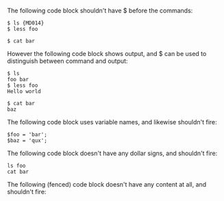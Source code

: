 The following code block shouldn't have $ before the commands:

    $ ls {MD014}
    $ less foo

    $ cat bar

However the following code block shows output, and $ can be used to
distinguish between command and output:

    $ ls
    foo bar
    $ less foo
    Hello world

    $ cat bar
    baz

The following code block uses variable names, and likewise shouldn't fire:

    $foo = 'bar';
    $baz = 'qux';

The following code block doesn't have any dollar signs, and shouldn't fire:

    ls foo
    cat bar

The following (fenced) code block doesn't have any content at all, and
shouldn't fire:

```bash
```
